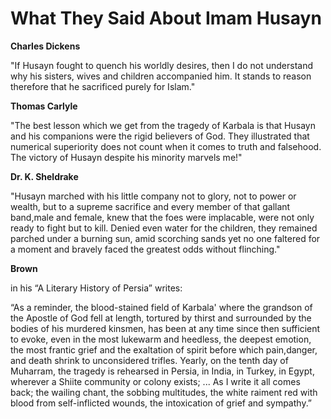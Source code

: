 What They Said About Imam Husayn
================================

**Charles Dickens**

"If Husayn fought to quench his worldly desires, then I do not
understand why his sisters, wives and children accompanied him. It
stands to reason therefore that he sacrificed purely for Islam."

**Thomas Carlyle**

"The best lesson which we get from the tragedy of Karbala is that
Husayn and his companions were the rigid believers of God. They
illustrated that numerical superiority does not count when it comes to
truth and falsehood.
The victory of Husayn despite his minority marvels me!"

**Dr. K. Sheldrake**

"Husayn marched with his little company not to glory, not to power or
wealth, but to a supreme sacrifice and every member of that gallant
band,male and female, knew that the foes were implacable, were not only
ready to fight but to kill. Denied even water for the children, they
remained parched under a burning sun, amid scorching sands yet no one
faltered for a moment and bravely faced the greatest odds without
flinching."

**Brown**

in his “A Literary History of Persia” writes:

“As a reminder, the blood-stained field of Karbala' where the grandson
of the Apostle of God fell at length, tortured by thirst and surrounded
by the bodies of his murdered kinsmen, has been at any time since then
sufficient to evoke, even in the most lukewarm and heedless, the deepest
emotion, the most frantic grief and the exaltation of spirit before
which pain,danger, and death shrink to unconsidered trifles. Yearly, on
the tenth day of Muharram, the tragedy is rehearsed in Persia, in India,
in Turkey, in Egypt, wherever a Shiite community or colony exists; ...
As I write it all comes back; the wailing chant, the sobbing multitudes,
the white raiment red with blood from self-inflicted wounds, the
intoxication of grief and sympathy.”



